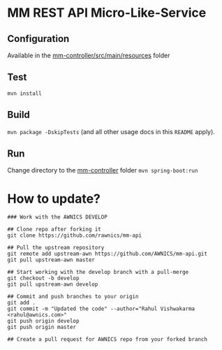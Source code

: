 # MM REST API Micro-Like-Service

## Configuration
Available in the [mm-controller/src/main/resources](mm-controller/src/main/resources) folder 

## Test
`mvn install`

## Build
`mvn package -DskipTests` (and all other usage docs in this `README` apply).

## Run
Change directory to the [mm-controller](mm-controller) folder
`mvn spring-boot:run`



# How to update?
```
### Work with the AWNICS DEVELOP 

## Clone repo after forking it
git clone https://github.com/rawnics/mm-api

## Pull the upstream repository
git remote add upstream-awn https://github.com/AWNICS/mm-api.git
git pull upstream-awn master

## Start working with the develop branch with a pull-merge
git checkout -b develop
git pull upstream-awn develop

## Commit and push branches to your origin
git add .
git commit -m "Updated the code" --author="Rahul Vishwakarma <rahul@awnics.com>"
git push origin develop
git push origin master

## Create a pull request for AWNICS repo from your forked branch

```
